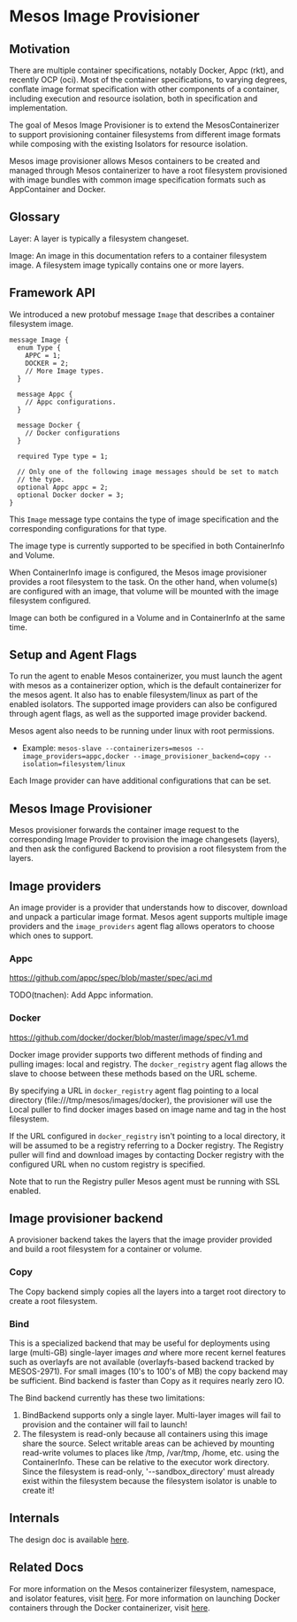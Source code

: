 # Mesos Image Provisioner

## Motivation

There are multiple container specifications, notably Docker, Appc (rkt), and recently OCP (oci). Most of the container specifications, to varying degrees, conflate image format specification with other components of a container, including execution and resource isolation, both in specification and implementation.

The goal of Mesos Image Provisioner is to extend the MesosContainerizer to support provisioning container filesystems from different image formats while composing with the existing Isolators for resource isolation.

Mesos image provisioner allows Mesos containers to be created and managed through Mesos containerizer to have a root filesystem provisioned with image bundles with common image specification formats such as AppContainer and Docker.

## Glossary

Layer: A layer is typically a filesystem changeset.

Image: An image in this documentation refers to a container filesystem image. A filesystem image typically contains one or more layers.

## Framework API

We introduced a new protobuf message `Image` that describes a container filesystem image.

~~~{.proto}
message Image {
  enum Type {
    APPC = 1;
    DOCKER = 2;
    // More Image types.
  }

  message Appc {
    // Appc configurations.
  }

  message Docker {
    // Docker configurations
  }

  required Type type = 1;

  // Only one of the following image messages should be set to match
  // the type.
  optional Appc appc = 2;
  optional Docker docker = 3;
}
~~~

This `Image` message type contains the type of image specification and the corresponding configurations for that type.

The image type is currently supported to be specified in both ContainerInfo and Volume.

When ContainerInfo image is configured, the Mesos image provisioner provides a root filesystem to the task. On the other hand, when volume(s) are configured with an image,
that volume will be mounted with the image filesystem configured.

Image can both be configured in a Volume and in ContainerInfo at the same time.

## Setup and Agent Flags

To run the agent to enable Mesos containerizer, you must launch the agent with mesos as a containerizer option, which is the default containerizer for the mesos agent. It also has to enable filesystem/linux as part of the enabled isolators. The supported image providers can also be configured through agent flags, as well as the supported image provider backend.

Mesos agent also needs to be running under linux with root permissions.

* Example: `mesos-slave --containerizers=mesos --image_providers=appc,docker --image_provisioner_backend=copy --isolation=filesystem/linux`

Each Image provider can have additional configurations that can be set.

## Mesos Image Provisioner

Mesos provisioner forwards the container image request to the corresponding Image Provider to provision the image changesets (layers), and then ask the configured Backend to provision a root filesystem from the layers.

## Image providers

An image provider is a provider that understands how to discover, download and unpack a particular image format.
Mesos agent supports multiple image providers and the `image_providers` agent flag allows operators to choose which ones to support.

### Appc

https://github.com/appc/spec/blob/master/spec/aci.md

TODO(tnachen): Add Appc information.

### Docker

https://github.com/docker/docker/blob/master/image/spec/v1.md

Docker image provider supports two different methods of finding and pulling images: local and registry. The `docker_registry` agent flag allows the slave to choose between these methods based on the URL scheme.

By specifying a URL in `docker_registry` agent flag pointing to a local directory (file:///tmp/mesos/images/docker), the provisioner will use the Local puller to find docker images based on image name and tag in the host filesystem.

If the URL configured in `docker_registry` isn't pointing to a local directory, it will be assumed to be a registry referring to a Docker registry. The Registry puller will find and download images by contacting Docker registry with the configured URL when no custom registry is specified.

Note that to run the Registry puller Mesos agent must be running with SSL enabled.

## Image provisioner backend

A provisioner backend takes the layers that the image provider provided and build a root filesystem for a container or volume.

### Copy

The Copy backend simply copies all the layers into a target root directory to create a root filesystem.

### Bind

This is a specialized backend that may be useful for deployments using large (multi-GB) single-layer images *and* where more recent kernel features such as overlayfs are not available (overlayfs-based
backend tracked by MESOS-2971). For small images (10's to 100's of MB) the copy backend may be sufficient. Bind backend is faster than Copy as it requires nearly zero IO.

The Bind backend currently has these two limitations:
1) BindBackend supports only a single layer. Multi-layer images will fail to provision and the container will fail to launch!
2) The filesystem is read-only because all containers using this image share the source. Select writable areas can be achieved by mounting read-write volumes to places like /tmp, /var/tmp, /home, etc. using the ContainerInfo. These can be relative to the executor work directory. Since the filesystem is read-only, '--sandbox_directory' must already exist within the filesystem because the filesystem isolator is unable to create it!

## Internals

The design doc is available [here](https://docs.google.com/document/d/1Fx5TS0LytV7u5MZExQS0-g-gScX2yKCKQg9UPFzhp6U).

## Related Docs
For more information on the Mesos containerizer filesystem, namespace, and isolator features, visit [here](https://github.com/apache/mesos/blob/master/docs/mesos-containerizer.md).
For more information on launching Docker containers through the Docker containerizer, visit [here](https://github.com/apache/mesos/blob/master/docs/docker-containerizer.md).

